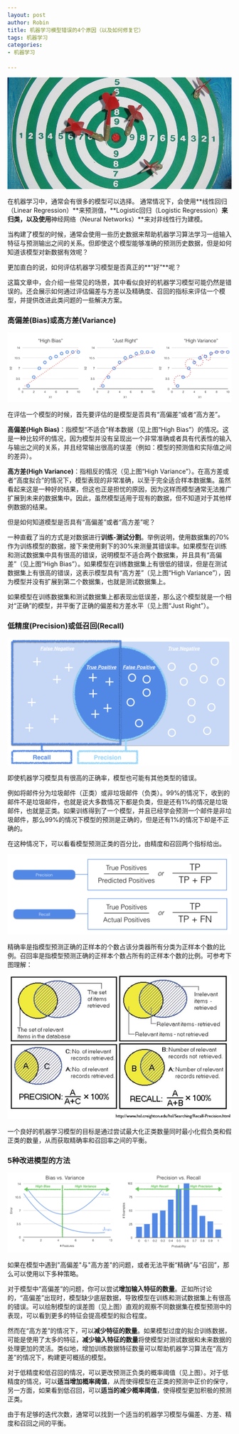 ```yaml
---
layout: post
author: Robin
title: 机器学习模型错误的4个原因（以及如何修复它）
tags: 机器学习
categories:
- 机器学习

---  
```



![](/assets/darts-857092_12801.jpg)

在机器学习中，通常会有很多的模型可以选择。 通常情况下，会使用**线性回归（Linear Regression）**来预测值，**Logistic回归（Logistic Regression）**来归类，以及使用**神经网络（Neural Networks）**来对非线性行为建模。

当构建了模型的时候，通常会使用一些历史数据来帮助机器学习算法学习一组输入特征与预测输出之间的关系。但即使这个模型能够准确的预测历史数据，但是如何知道该模型对新数据有效呢？

更加直白的说，如何评估机器学习模型是否真正的**“好”**呢？

这篇文章中，会介绍一些常见的场景，其中看似良好的机器学习模型可能仍然是错误的。还会展示如何通过评估偏差与方差以及精确度、召回的指标来评估一个模型，并提供改进此类问题的一些解决方案。

### **高偏差(Bias)或高方差(Variance)**

![](/assets/highbiasorhighvariance.png)

在评估一个模型的时候，首先要评估的是模型是否具有“高偏差”或者“高方差”。

**高偏差(High Bias)**：指模型“不适合”样本数据（见上图“High Bias”）的情况。这是一种比较坏的情况，因为模型并没有呈现出一个非常准确或者具有代表性的输入与输出之间的关系，并且经常输出很高的误差（例如：模型的预测值和实际值之间的差异）。

**高方差(High Variance)**：指相反的情况（见上图“High Variance”）。在高方差或者“高度拟合”的情况下，模型表现的非常准确，以至于完全适合样本数据集。虽然看起来这是一种好的结果，但这也正是担忧的原因，因为这样而模型通常无法推广扩展到未来的数据集中。因此，虽然模型适用于现有的数据，但不知道对于其他样例数据的结果。

但是如何知道模型是否具有“高偏差”或者“高方差”呢？

一种直截了当的方式是对数据进行**训练-测试分割**。举例说明，使用数据集的70%作为训练模型的数据，接下来使用剩下的30%来测量其错误率。如果模型在训练和测试数据集中具有很高的错误，说明模型不适合两个数据集，并且具有“高偏差”（见上图“High Bias”）。如果模型在训练数据集上有很低的错误，但是在测试数据集上有很高的错误，这表示模型具有“高方差”（见上图“High Variance”），因为模型并没有扩展到第二个数据集，也就是测试数据集上。

如果模型在训练数据集和测试数据集上都表现出低误差，那么这个模型就是一个相对“正确”的模型，并平衡了正确的偏差和方差水平（见上图“Just Right”）。


### **低精度(Precision)或低召回(Recall)**

![](/assets/LowPrecisionLowRecall.png)

即使机器学习模型具有很高的正确率，模型也可能有其他类型的错误。

例如将邮件分为垃圾邮件（正类）或非垃圾邮件（负类）。99%的情况下，收到的邮件不是垃圾邮件，也就是说大多数情况下都是负类，但是还有1%的情况是垃圾邮件，也就是正类。如果训练得到了一个模型，并且已经学会预测一个邮件是非垃圾邮件，那么99%的情况下模型的预测是正确的，但是还有1%的情况下却是不正确的。

在这种情况下，可以看看模型预测正类的百分比，由精度和召回两个指标给出。

![](/assets/precision_recall.png)

精确率是指模型预测正确的正样本的个数占该分类器所有分类为正样本个数的比例。召回率是指模型预测正确的正样本个数占所有的正样本个数的比例。可参考下图理解：

![](/assets/20111124212141974.jpg)

一个良好的机器学习模型的目标是通过尝试最大化正类数量同时最小化假负类和假正类的数量，从而获取精确率和召回率之间的平衡。

### **5种改进模型的方法**

![](/assets/5waytoimprovemodel.png)

如果在模型中遇到"高偏差"与"高方差"的问题，或者无法平衡“精确”与“召回”，那么可以使用以下多种策略。

对于模型中“高偏差”的问题，你可以尝试**增加输入特征的数量**。正如所讨论的，“高偏差”出现时，模型缺少底层数据，导致模型在训练和测试数据集上有很高的错误。可以绘制模型的误差图（见上图）直观的观察不同数据集在模型预测中的表现，可以看到更多的特征会提高模型的拟合程度。

然而在“高方差”的情况下，可以**减少特征的数量**。如果模型过度的拟合训练数据，可能是使用了太多的特征，**减少输入特征的数量**将使模型对测试数据和未来数据的处理更加的灵活。类似地，增加训练数据特征数量可以帮助机器学习算法在“高方差”的情况下，构建更可概括的模型。

对于低精度和低召回的情况，可以更改预测正负类的概率阈值（见上图）。对于低精度的情况，可以**适当增加概率阈值**，从而使得模型在正类的预测中正价的保守，另一方面，如果看到低召回，可以**适当的减少概率阈值**，使得模型更加积极的预测正类。

由于有足够的迭代次数，通常可以找到一个适当的机器学习模型与偏差、方差、精度和召回之间的平衡。




